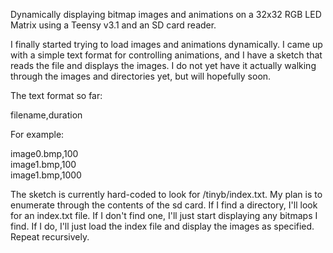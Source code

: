 ﻿Dynamically displaying bitmap images and animations on a 32x32 RGB LED Matrix using a Teensy v3.1 and an SD card reader.

I finally started trying to load images and animations dynamically.  I came up with a simple text format for controlling animations, and I have a sketch that reads the file and displays the images.  I do not yet have it actually walking through the images and directories yet, but will hopefully soon.

The text format so far:

filename,duration

For example:

image0.bmp,100  
image1.bmp,100  
image1.bmp,1000  

The sketch is currently hard-coded to look for /tinyb/index.txt.  My plan is to enumerate through the contents of the sd card.  If I find a directory, I'll look for an index.txt file.  If I don't find one, I'll just start displaying any bitmaps I find.  If I do, I'll just load the index file and display the images as specified.  Repeat recursively.

